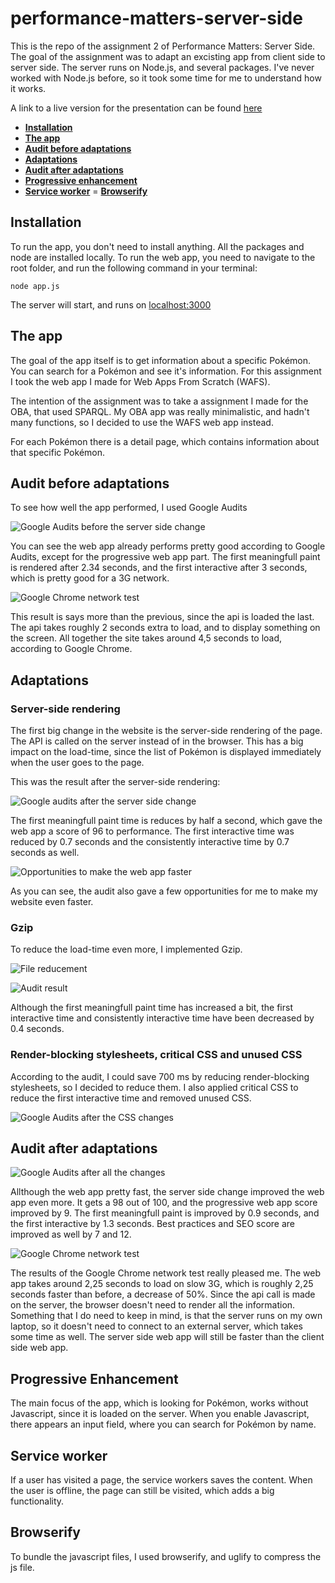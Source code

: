 # performance-matters-server-side

This is the repo of the assignment 2 of Performance Matters: Server Side.
The goal of the assignment was to adapt an excisting app from client side to server side. The server runs on Node.js, and several packages. I've never worked with Node.js before, so it took some time for me to understand how it works.

A link to a live version for the presentation can be found [here](https://7d0c2e27.ngrok.io)

- **[Installation](#installation)**
- **[The app](#the-app)**
- **[Audit before adaptations](#audit-before-adaptations)**
- **[Adaptations](#adaptation)**
- **[Audit after adaptations](#audit-after-adaptations)**
- **[Progressive enhancement](#progressive-enhancement)**
- **[Service worker](#service-worker)**
= **[Browserify](#browserify)**

## Installation

To run the app, you don't need to install anything. All the packages and node are installed locally. To run the web app, you need to navigate to the root folder, and run the following command in your terminal:

`node app.js`

The server will start, and runs on [localhost:3000](http://localhost:3000)

## The app

The goal of the app itself is to get information about a specific Pokémon. You can search for a Pokémon and see it's information.
For this assignment I took the web app I made for Web Apps From Scratch (WAFS). 

The intention of the assignment was to take a assignment I made for the OBA, that used SPARQL. My OBA app was really minimalistic, and hadn't many functions, so I decided to use the WAFS web app instead.

For each Pokémon there is a detail page, which contains information about that specific Pokémon.

## Audit before adaptations

To see how well the app performed, I used Google Audits

![Google Audits before the server side change](https://i.imgur.com/MopOj35.png)

You can see the web app already performs pretty good according to Google Audits, except for the progressive web app part. The first meaningfull paint is rendered after 2.34 seconds, and the first interactive after 3 seconds, which is pretty good for a 3G network.

![Google Chrome network test](https://i.imgur.com/JZfWdzK.png)

This result is says more than the previous, since the api is loaded the last. The api takes roughly 2 seconds extra to load, and to display something on the screen. All together the site takes around 4,5 seconds to load, according to Google Chrome.

## Adaptations

### Server-side rendering

The first big change in the website is the server-side rendering of the page. The API is called on the server instead of in the browser. This has a big impact on the load-time, since the list of Pokémon is displayed immediately when the user goes to the page.

This was the result after the server-side rendering:

![Google audits after the server side change](https://i.imgur.com/5M30CXD.png)

The first meaningfull paint time is reduces by half a second, which gave the web app a score of 96 to performance. The first interactive time was reduced by 0.7 seconds and the consistently interactive time by 0.7 seconds as well.

![Opportunities to make the web app faster](https://i.imgur.com/AvkXzKU.png)

As you can see, the audit also gave a few opportunities for me to make my website even faster.

### Gzip

To reduce the load-time even more, I implemented Gzip.

![File reducement](https://i.imgur.com/n9dREnw.png)

![Audit result](https://i.imgur.com/xHvwu3q.png)

Although the first meaningfull paint time has increased a bit, the first interactive time and consistently interactive time have been decreased by 0.4 seconds. 

### Render-blocking stylesheets, critical CSS and unused CSS

According to the audit, I could save 700 ms by reducing render-blocking stylesheets, so I decided to reduce them. I also applied critical CSS to reduce the first interactive time and removed unused CSS.

![Google Audits after the CSS changes](https://i.imgur.com/ACmqLFr.png)

## Audit after adaptations

![Google Audits after all the changes](https://i.imgur.com/ACmqLFr.png)

Allthough the web app pretty fast, the server side change improved the web app even more. It gets a 98 out of 100, and the progressive web app score improved by 9. The first meaningfull paint is improved by 0.9 seconds, and the first interactive by 1.3 seconds. Best practices and SEO score are improved as well by 7 and 12.

![Google Chrome network test](https://i.imgur.com/Je79cEU.png)

The results of the Google Chrome network test really pleased me. The web app takes around 2,25 seconds to load on slow 3G, which is roughly 2,25 seconds faster than before, a decrease of 50%. Since the api call is made on the server, the browser doesn't need to render all the information. Something that I do need to keep in mind, is that the server runs on my own laptop, so it doesn't need to connect to an external server, which takes some time as well. The server side web app will still be faster than the client side web app.

## Progressive Enhancement

The main focus of the app, which is looking for Pokémon, works without Javascript, since it is loaded on the server. When you enable Javascript, there appears an input field, where you can search for Pokémon by name.

## Service worker

If a user has visited a page, the service workers saves the content. When the user is offline, the page can still be visited, which adds a big functionality.

## Browserify

To bundle the javascript files, I used browserify, and uglify to compress the js file.
